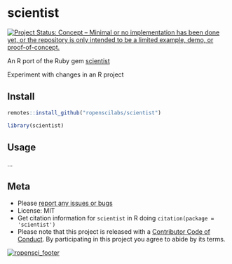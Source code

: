 scientist
=========



[![Project Status: Concept – Minimal or no implementation has been done yet, or the repository is only intended to be a limited example, demo, or proof-of-concept.](https://www.repostatus.org/badges/latest/concept.svg)](https://www.repostatus.org/#concept)


An R port of the Ruby gem [scientist](https://github.com/github/scientist)

Experiment with changes in an R project

## Install


```r
remotes::install_github("ropenscilabs/scientist")
```


```r
library(scientist)
```

## Usage

...


## Meta

* Please [report any issues or bugs](https://github.com/ropensci/scientist/issues)
* License: MIT
* Get citation information for `scientist` in R doing `citation(package = 'scientist')`
* Please note that this project is released with a [Contributor Code of Conduct](CODE_OF_CONDUCT.md). By participating in this project you agree to abide by its terms.

[![ropensci_footer](https://ropensci.org/public_images/github_footer.png)](https://ropensci.org)
